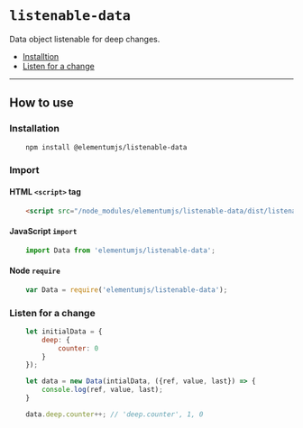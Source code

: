 # `listenable-data`

Data object listenable for deep changes.

* [Installtion](#installation)
* [Listen for a change](#listen-for-a-change)

---

## How to use

### Installation
```sh
    npm install @elementumjs/listenable-data
```

### Import

#### HTML `<script>` tag

```html
    <script src="/node_modules/elementumjs/listenable-data/dist/listenable-data.umd.js"></script>
```

#### JavaScript `import`
  
```javascript
    import Data from 'elementumjs/listenable-data';
```

#### Node `require`

```javascript
    var Data = require('elementumjs/listenable-data');
```

### Listen for a change
```javascript
    let initialData = {
        deep: {
            counter: 0
        }
    });

    let data = new Data(intialData, ({ref, value, last}) => {
        console.log(ref, value, last);
    }

    data.deep.counter++; // 'deep.counter', 1, 0
```

